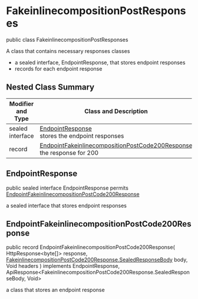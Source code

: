 # FakeinlinecompositionPostResponses

public class FakeinlinecompositionPostResponses

A class that contains necessary responses classes
- a sealed interface, EndpointResponse, that stores endpoint responses
- records for each endpoint response

## Nested Class Summary
| Modifier and Type | Class and Description |
| ----------------- | --------------------- |
| sealed interface | [EndpointResponse](#endpointresponse)<br> stores the endpoint responses |
| record | [EndpointFakeinlinecompositionPostCode200Response](#endpointfakeinlinecompositionpostcode200response)<br> the response for 200 |

## EndpointResponse
public sealed interface EndpointResponse permits<br>
[EndpointFakeinlinecompositionPostCode200Response](#endpointfakeinlinecompositionpostcode200response)

a sealed interface that stores endpoint responses

## EndpointFakeinlinecompositionPostCode200Response
public record EndpointFakeinlinecompositionPostCode200Response(
    HttpResponse<byte[]> response,
    [FakeinlinecompositionPostCode200Response.SealedResponseBody](../../../paths/fakeinlinecomposition/post/responses/FakeinlinecompositionPostCode200Response.md#sealedresponsebody) body,
    Void headers
) implements EndpointResponse, ApiResponse<FakeinlinecompositionPostCode200Response.SealedResponseBody, Void><br>

a class that stores an endpoint response

